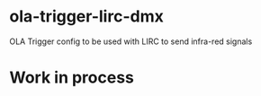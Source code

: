 # ola-trigger-lirc-dmx
OLA Trigger config to be used with LIRC to send infra-red signals

# Work in process
